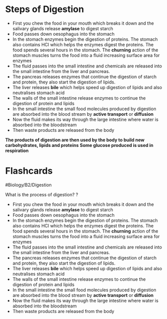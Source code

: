 # Steps of Digestion
- First you chew the food in your mouth which breaks it down and the salivary glands release **amylase** to digest starch
- Food passes down oesophagus into the stomach
- In the stomach enzymes begin the digestion of proteins. The stomach also contains HCl which helps the enzymes digest the proteins. The food spends several hours in the stomach. The **churning** action of the stomach muscles turns the food into a fluid increasing surface area for enzymes
- The fluid passes into the small intestine and chemicals are released into the small intestine from the liver and pancreas.
- The pancreas releases enzymes that continue the digestion of starch and protein, they also start the digestion of lipids.
- The liver releases **bile** which helps speed up digestion of lipids and also neutralises stomach acid
- The walls of the small intestine release enzymes to continue the digestion of protein and lipids  
- In the small intestine the small food molecules produced by digestion are absorbed into the blood stream by **active transport** or **diffusion** 
- Now the fluid makes its way through the large intestine where water is absorbed into the bloodstream
- Then waste products are released from the body

**The products of digestion are then used by the body to build new carbohydrates, lipids and proteins**
**Some glucose produced is used in respiration**

# Flashcards

#Biology/B2/Digestion 

What is the process of digestion?
?
- First you chew the food in your mouth which breaks it down and the salivary glands release **amylase** to digest starch
- Food passes down oesophagus into the stomach
- In the stomach enzymes begin the digestion of proteins. The stomach also contains HCl which helps the enzymes digest the proteins. The food spends several hours in the stomach. The **churning** action of the stomach muscles turns the food into a fluid increasing surface area for enzymes
- The fluid passes into the small intestine and chemicals are released into the small intestine from the liver and pancreas.
- The pancreas releases enzymes that continue the digestion of starch and protein, they also start the digestion of lipids.
- The liver releases **bile** which helps speed up digestion of lipids and also neutralises stomach acid
- The walls of the small intestine release enzymes to continue the digestion of protein and lipids  
- In the small intestine the small food molecules produced by digestion are absorbed into the blood stream by **active transport** or **diffusion** 
- Now the fluid makes its way through the large intestine where water is absorbed into the bloodstream
- Then waste products are released from the body